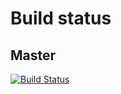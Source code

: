 # Build status

## Master
[![Build Status](https://travis-ci.org/rafaelbattesti/TerraformTutorials.svg?branch=master)](https://travis-ci.org/rafaelbattesti/TerraformTutorials)